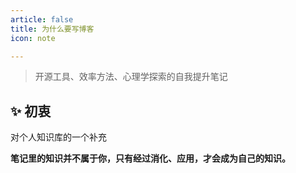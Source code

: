 ```yaml
---
article: false
title: 为什么要写博客
icon: note

---
```


> 开源工具、效率方法、心理学探索的自我提升笔记

## ✨ 初衷

对个人知识库的一个补充

**笔记里的知识并不属于你，只有经过消化、应用，才会成为自己的知识。**

